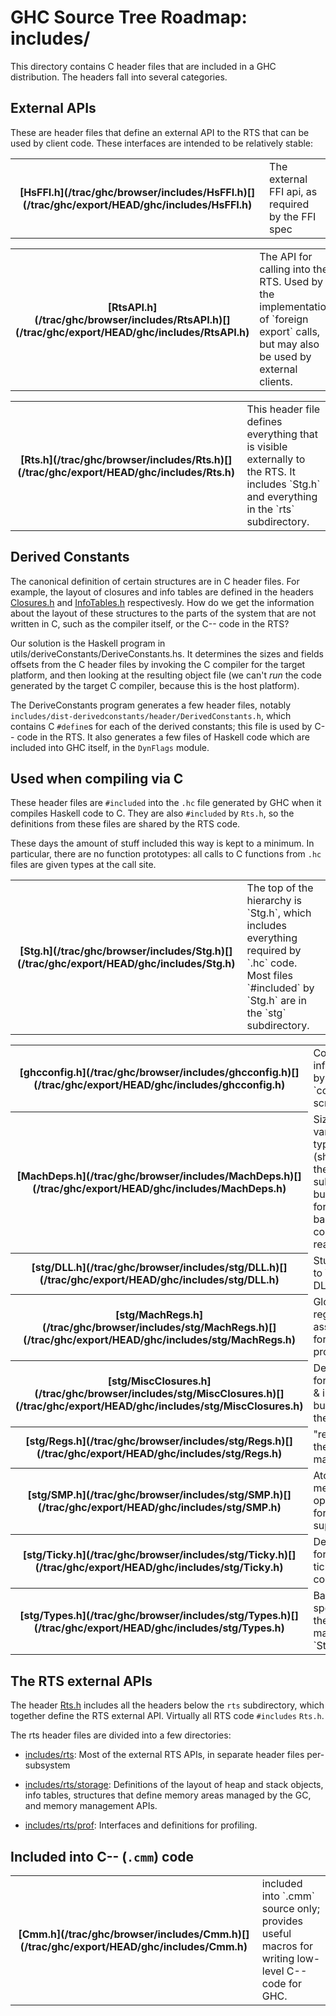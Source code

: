 


# GHC Source Tree Roadmap: includes/



This directory contains C header files that are included in a GHC
distribution.  The headers fall into several categories.


## External APIs



These are header files that define an external API to the RTS that can
be used by client code.  These interfaces are intended to be
relatively stable:


<table><tr><th>[HsFFI.h](/trac/ghc/browser/includes/HsFFI.h)[](/trac/ghc/export/HEAD/ghc/includes/HsFFI.h)</th>
<td>
The external FFI api, as required by the FFI spec
</td></tr></table>


<table><tr><th>[RtsAPI.h](/trac/ghc/browser/includes/RtsAPI.h)[](/trac/ghc/export/HEAD/ghc/includes/RtsAPI.h)</th>
<td>
The API for calling into the RTS.  Used by the implementation
of `foreign export` calls, but may also be used by external
clients.
</td></tr></table>


<table><tr><th>[Rts.h](/trac/ghc/browser/includes/Rts.h)[](/trac/ghc/export/HEAD/ghc/includes/Rts.h)</th>
<td>
This header file defines everything that is visible
externally to the RTS.  It includes `Stg.h` and everything
in the `rts` subdirectory.
</td></tr></table>


## Derived Constants



The canonical definition of certain structures are in C header files.
For example, the layout of closures and info tables are defined in the
headers [Closures.h](/trac/ghc/browser/includes/rts/storage/Closures.h)[](/trac/ghc/export/HEAD/ghc/includes/rts/storage/Closures.h) and
[InfoTables.h](/trac/ghc/browser/includes/rts/storage/InfoTables.h)[](/trac/ghc/export/HEAD/ghc/includes/rts/storage/InfoTables.h) respectivesly.  How do we get the information about the
layout of these structures to the parts of the system that are not
written in C, such as the compiler itself, or the C-- code in the RTS?



Our solution is the Haskell program in utils/deriveConstants/DeriveConstants.hs.
It determines the sizes and fields offsets from the C header files by invoking the C compiler for the target platform, and then looking at the resulting object file (we can't *run* the code generated by the target C compiler, because this is the host platform).



The DeriveConstants program generates a few header files, notably `includes/dist-derivedconstants/header/DerivedConstants.h`, which contains C `#define`s for each of the derived constants; this file is used by C-- code in the RTS.  It also generates a few files of Haskell code which are included into GHC itself, in the `DynFlags` module.


## Used when compiling via C



These header files are `#included` into the `.hc` file
generated by GHC when it compiles Haskell code to C.  They are also
`#included` by `Rts.h`, so the definitions from these files are shared
by the RTS code.



These days the amount of stuff included this way is kept to a minimum.
In particular, there are no function prototypes: all calls to C
functions from `.hc` files are given types at the call site.


<table><tr><th>[Stg.h](/trac/ghc/browser/includes/Stg.h)[](/trac/ghc/export/HEAD/ghc/includes/Stg.h)</th>
<td>
The top of the hierarchy is `Stg.h`, which includes everything
required by `.hc` code.  Most files `#included` by `Stg.h` are in the
`stg` subdirectory.
</td></tr></table>


<table><tr><th>[ghcconfig.h](/trac/ghc/browser/includes/ghcconfig.h)[](/trac/ghc/export/HEAD/ghc/includes/ghcconfig.h)</th>
<td>
Configuration info derived by the `configure` script.
</td></tr>
<tr><th>[MachDeps.h](/trac/ghc/browser/includes/MachDeps.h)[](/trac/ghc/export/HEAD/ghc/includes/MachDeps.h)</th>
<td>
Sizes of various basic types (should be in the `stg` subdirectory,
but left here for backwards-compatibility reasons).
</td></tr>
<tr><th>[stg/DLL.h](/trac/ghc/browser/includes/stg/DLL.h)[](/trac/ghc/export/HEAD/ghc/includes/stg/DLL.h)</th>
<td>
Stuff related to Windows DLLs.
</td></tr>
<tr><th>[stg/MachRegs.h](/trac/ghc/browser/includes/stg/MachRegs.h)[](/trac/ghc/export/HEAD/ghc/includes/stg/MachRegs.h)</th>
<td>
Global register assignments for this processor.
</td></tr>
<tr><th>[stg/MiscClosures.h](/trac/ghc/browser/includes/stg/MiscClosures.h)[](/trac/ghc/export/HEAD/ghc/includes/stg/MiscClosures.h)</th>
<td>
Declarations for closures & info tables built-in to the RTS
</td></tr>
<tr><th>[stg/Regs.h](/trac/ghc/browser/includes/stg/Regs.h)[](/trac/ghc/export/HEAD/ghc/includes/stg/Regs.h)</th>
<td>
"registers" in the virtual machine.
</td></tr>
<tr><th>[stg/SMP.h](/trac/ghc/browser/includes/stg/SMP.h)[](/trac/ghc/export/HEAD/ghc/includes/stg/SMP.h)</th>
<td>
Atomic memory operations for SMP support
</td></tr>
<tr><th>[stg/Ticky.h](/trac/ghc/browser/includes/stg/Ticky.h)[](/trac/ghc/export/HEAD/ghc/includes/stg/Ticky.h)</th>
<td>
Declarations for ticky-ticky counters
</td></tr>
<tr><th>[stg/Types.h](/trac/ghc/browser/includes/stg/Types.h)[](/trac/ghc/export/HEAD/ghc/includes/stg/Types.h)</th>
<td>
Basic types specific to the virtual machine (eg. `StgWord`).
</td></tr></table>


## The RTS external APIs



The header [Rts.h](/trac/ghc/browser/includes/Rts.h)[](/trac/ghc/export/HEAD/ghc/includes/Rts.h)
includes all the headers below the `rts` subdirectory, which together
define the RTS external API.  Virtually all RTS code `#includes`
`Rts.h`.



The rts header files are divided into a few directories:


- [includes/rts](/trac/ghc/browser/includes/rts): Most of
  the external RTS APIs, in separate header files per-subsystem

- [includes/rts/storage](/trac/ghc/browser/includes/rts/storage): Definitions of the layout of heap and stack
  objects, info tables, structures that define memory areas managed
  by the GC, and memory management APIs.

- [includes/rts/prof](/trac/ghc/browser/includes/rts/prof):
  Interfaces and definitions for profiling.

## Included into C-- (`.cmm`) code


<table><tr><th>[Cmm.h](/trac/ghc/browser/includes/Cmm.h)[](/trac/ghc/export/HEAD/ghc/includes/Cmm.h)</th>
<td>
included into `.cmm` source only; provides useful macros for writing
low-level C-- code for GHC.
</td></tr></table>


